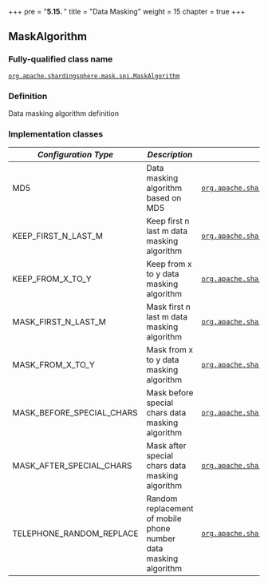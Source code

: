 +++
pre = "<b>5.15. </b>"
title = "Data Masking"
weight = 15
chapter = true
+++

## MaskAlgorithm

### Fully-qualified class name

[`org.apache.shardingsphere.mask.spi.MaskAlgorithm`](https://github.com/apache/shardingsphere/blob/master/features/mask/api/src/main/java/org/apache/shardingsphere/mask/spi/MaskAlgorithm.java)

### Definition

Data masking algorithm definition

### Implementation classes

| *Configuration Type* | *Description*                                    | *Fully-qualified class name*                                                                                                                                                                                                                                       |
|-------------------------------|--------------------------------------------------|--------------------------------------------------------------------------------------------------------------------------------------------------------------------------------------------------------------------------------------------------------------------|
| MD5                           | Data masking algorithm based on MD5              | [`org.apache.shardingsphere.mask.algorithm.hash.MD5MaskAlgorithm`](https://github.com/apache/shardingsphere/blob/master/features/mask/core/src/main/java/org/apache/shardingsphere/mask/algorithm/hash/MD5MaskAlgorithm.java)                 |
| KEEP_FIRST_N_LAST_M           | Keep first n last m data masking algorithm       | [`org.apache.shardingsphere.mask.algorithm.cover.KEEP_FIRST_N_LAST_M`](https://github.com/apache/shardingsphere/blob/master/features/mask/core/src/main/java/org/apache/shardingsphere/mask/algorithm/cover/KeepFirstNLastMMaskAlgorithm.java)                 |
| KEEP_FROM_X_TO_Y              | Keep from x to y data masking algorithm          | [`org.apache.shardingsphere.mask.algorithm.cover.KEEP_FROM_X_TO_Y`](https://github.com/apache/shardingsphere/blob/master/features/mask/core/src/main/java/org/apache/shardingsphere/mask/algorithm/cover/KeepFromXToYMaskAlgorithm.java)                 |
| MASK_FIRST_N_LAST_M           | Mask first n last m data masking algorithm       | [`org.apache.shardingsphere.mask.algorithm.cover.MASK_FIRST_N_LAST_M`](https://github.com/apache/shardingsphere/blob/master/features/mask/core/src/main/java/org/apache/shardingsphere/mask/algorithm/cover/MaskFirstNLastMMaskAlgorithm.java)                 |
| MASK_FROM_X_TO_Y              | Mask from x to y data masking algorithm          | [`org.apache.shardingsphere.mask.algorithm.cover.MASK_FROM_X_TO_Y`](https://github.com/apache/shardingsphere/blob/master/features/mask/core/src/main/java/org/apache/shardingsphere/mask/algorithm/cover/MaskFromXToYMaskAlgorithm.java)                 |
| MASK_BEFORE_SPECIAL_CHARS     | Mask before special chars data masking algorithm | [`org.apache.shardingsphere.mask.algorithm.cover.MASK_BEFORE_SPECIAL_CHARS`](https://github.com/apache/shardingsphere/blob/master/features/mask/core/src/main/java/org/apache/shardingsphere/mask/algorithm/cover/MaskBeforeSpecialCharsAlgorithm.java)                 |
| MASK_AFTER_SPECIAL_CHARS      | Mask after special chars data masking algorithm  | [`org.apache.shardingsphere.mask.algorithm.cover.MASK_AFTER_SPECIAL_CHARS`](https://github.com/apache/shardingsphere/blob/master/features/mask/core/src/main/java/org/apache/shardingsphere/mask/algorithm/cover/MaskAfterSpecialCharsAlgorithm.java)                 |
| TELEPHONE_RANDOM_REPLACE      | Random replacement of mobile phone number data masking algorithm  | [`org.apache.shardingsphere.mask.algorithm.replace.TELEPHONE_RANDOM_REPLACE`](https://github.com/apache/shardingsphere/blob/master/features/mask/core/src/main/java/org/apache/shardingsphere/mask/algorithm/replace/TelephoneRandomReplaceAlgorithm.java)                 |
